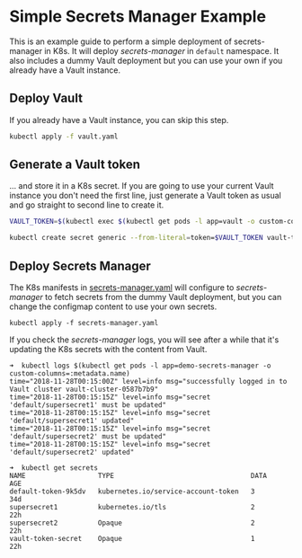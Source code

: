 # Simple Secrets Manager Example

This is an example guide to perform a simple deployment of secrets-manager in K8s. It will deploy _secrets-manager_ in `default` namespace. It also includes a dummy Vault deployment but you can use your own if you already have a Vault instance. 


## Deploy Vault

If you already have a Vault instance, you can skip this step.

```bash
kubectl apply -f vault.yaml
```

## Generate a Vault token 
... and store it in a K8s secret. If you are going to use your current Vault instance you don't need the first line, just generate a Vault token as usual and go straight to second line to create it.

```bash
VAULT_TOKEN=$(kubectl exec $(kubectl get pods -l app=vault -o custom-columns=:metadata.name) -c vault -- vault token create --field=token)

kubectl create secret generic --from-literal=token=$VAULT_TOKEN vault-token-secret

```

## Deploy Secrets Manager

The K8s manifests in [secrets-manager.yaml](secrets-manager.yaml) will configure to _secrets-manager_ to fetch secrets from the dummy Vault deployment, but you can change the configmap content to use your own secrets.

```
kubectl apply -f secrets-manager.yaml
```

If you check the _secrets-manager_ logs, you will see after a while that it's updating the K8s secrets with the content from Vault.

```
➜  kubectl logs $(kubectl get pods -l app=demo-secrets-manager -o custom-columns=:metadata.name)
time="2018-11-28T00:15:00Z" level=info msg="successfully logged in to Vault cluster vault-cluster-0587b7b9"
time="2018-11-28T00:15:15Z" level=info msg="secret 'default/supersecret1' must be updated"
time="2018-11-28T00:15:15Z" level=info msg="secret 'default/supersecret1' updated"
time="2018-11-28T00:15:15Z" level=info msg="secret 'default/supersecret2' must be updated"
time="2018-11-28T00:15:15Z" level=info msg="secret 'default/supersecret2' updated"
```

```
➜  kubectl get secrets
NAME                  TYPE                                  DATA      AGE
default-token-9k5dv   kubernetes.io/service-account-token   3         34d
supersecret1          kubernetes.io/tls                     2         22h
supersecret2          Opaque                                2         22h
vault-token-secret    Opaque                                1         22h
```

